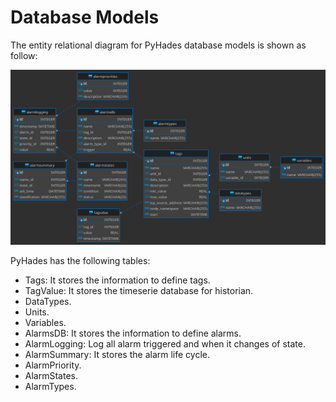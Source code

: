 # Database Models

The entity relational diagram for PyHades database models is shown as follow:

![ERD Database Models](img/erd.png)

PyHades has the following tables:

- Tags: It stores the information to define tags.
- TagValue: It stores the timeserie database for historian.
- DataTypes.
- Units.
- Variables.
- AlarmsDB: It stores the information to define alarms.
- AlarmLogging: Log all alarm triggered and when it changes of state.
- AlarmSummary: It stores the alarm life cycle.
- AlarmPriority.
- AlarmStates.
- AlarmTypes.


